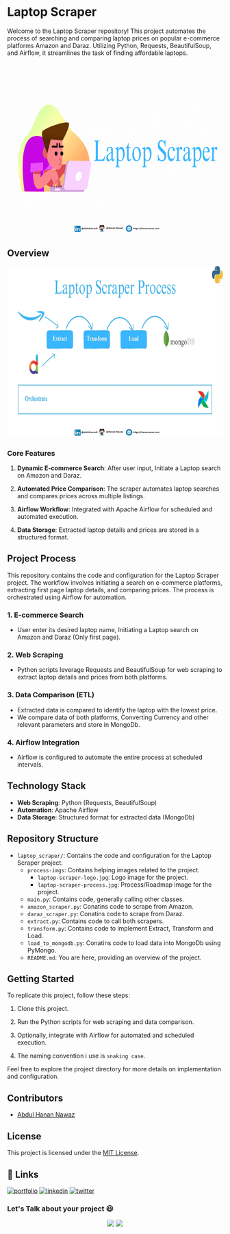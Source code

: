 # Laptop Scraper

Welcome to the Laptop Scraper repository! This project automates the process of searching and comparing laptop prices on popular e-commerce platforms Amazon and Daraz. Utilizing Python, Requests, BeautifulSoup, and Airflow, it streamlines the task of finding affordable laptops.

<img src="/process-imgs/laptop-scraper-logo.gif" width="100%" height="400px" />

## Overview

<img src="/process-imgs/laptop-scraper-process.jpg" width="100%" height="400px" />

### Core Features

1. **Dynamic E-commerce Search**: After user input, Initiate a Laptop search on Amazon and Daraz.

2. **Automated Price Comparison**: The scraper automates laptop searches and compares prices across multiple listings.

3. **Airflow Workflow**: Integrated with Apache Airflow for scheduled and automated execution.

4. **Data Storage**: Extracted laptop details and prices are stored in a structured format.

## Project Process

This repository contains the code and configuration for the Laptop Scraper project. The workflow involves initiating a search on e-commerce platforms, extracting first page laptop details, and comparing prices. The process is orchestrated using Airflow for automation.

### 1. E-commerce Search

- User enter its desired laptop name, Initiating a Laptop search on Amazon and Daraz (Only first page).

### 2. Web Scraping

- Python scripts leverage Requests and BeautifulSoup for web scraping to extract laptop details and prices from both platforms.

### 3. Data Comparison (ETL)

- Extracted data is compared to identify the laptop with the lowest price.
- We compare data of both platforms, Converting Currency and other relevant parameters and store in MongoDb.

### 4. Airflow Integration

- Airflow is configured to automate the entire process at scheduled intervals.

## Technology Stack

- **Web Scraping**: Python (Requests, BeautifulSoup)
- **Automation**: Apache Airflow
- **Data Storage**: Structured format for extracted data (MongoDb)

## Repository Structure

- `laptop_scraper/`: Contains the code and configuration for the Laptop Scraper project.
  - `process-imgs`: Contains helping images related to the project.
    - `laptop-scraper-logo.jpg`: Logo image for the project.
    - `laptop-scraper-process.jpg`: Process/Roadmap image for the project.
  - `main.py`: Contains code, generally calling other classes.
  - `amazon_scraper.py`: Conatins code to scrape from Amazon.
  - `daraz_scraper.py`: Conatins code to scrape from Daraz.
  - `extract.py`: Contains code to call both scrapers.
  - `transform.py`: Contains code to implement Extract, Transform and Load.
  - `load_to_mongodb.py`: Conatins code to load data into MongoDb using PyMongo.
  - `README.md`: You are here, providing an overview of the project.

## Getting Started

To replicate this project, follow these steps:

1. Clone this project.

2. Run the Python scripts for web scraping and data comparison.

3. Optionally, integrate with Airflow for automated and scheduled execution.

4. The naming convention i use is `snaking case`.

Feel free to explore the project directory for more details on implementation and configuration.

## Contributors

- [Abdul Hanan Nawaz](https://www.github.com/Hanan-Nawaz) 

## License

This project is licensed under the [MIT License](LICENSE).

## 🔗 Links
[![portfolio](https://img.shields.io/badge/my_portfolio-000?style=for-the-badge&logo=ko-fi&logoColor=white)](https://hanannawaz.com/)
[![linkedin](https://img.shields.io/badge/linkedin-0A66C2?style=for-the-badge&logo=linkedin&logoColor=white)](https://www.linkedin.com/in/abdulhanan0/)
[![twitter](https://img.shields.io/badge/twitter-1DA1F2?style=for-the-badge&logo=twitter&logoColor=white)](https://twitter.com/HananNawaz0/)

<h3 align="left">Let's Talk about your project 😃 </h3>
<p align="center">
<a href="https://www.upwork.com/freelancers/~yourupworkprofile"><img src="https://img.shields.io/badge/-Abdul%20Hanan%20Nawaz-6fda44?style=flat&logo=upwork&logoColor=white"/></a>
<a href="https://www.fiverr.com/yourfiverrprofile"><img src="https://img.shields.io/badge/-Abdul%20Hanan%20Nawaz-00b22d?style=flat&logo=Fiverr&logoColor=white"/></a>
